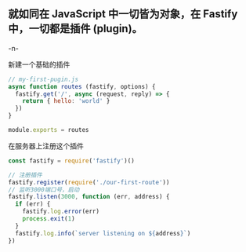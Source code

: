 ## 就如同在 JavaScript 中一切皆为对象，在 Fastify 中，一切都是插件 (plugin)。

-n-

新建一个基础的插件

```js
// my-first-pugin.js
async function routes (fastify, options) {
  fastify.get('/', async (request, reply) => {
    return { hello: 'world' }
  })
}

module.exports = routes
```

在服务器上注册这个插件

```js
const fastify = require('fastify')()

// 注册插件
fastify.register(require('./our-first-route'))
// 监听3000端口号，启动
fastify.listen(3000, function (err, address) {
  if (err) {
    fastify.log.error(err)
    process.exit(1)
  }
  fastify.log.info(`server listening on ${address}`)
})
```